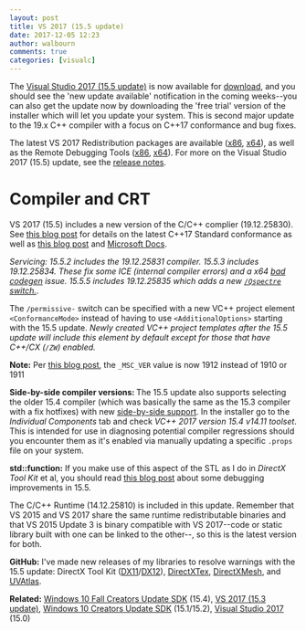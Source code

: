 ```yaml
---
layout: post
title: VS 2017 (15.5 update)
date: 2017-12-05 12:23
author: walbourn
comments: true
categories: [visualc]
---
```

The <a href="https://devblogs.microsoft.com/visualstudio/visual-studio-2017-version-15-5-visual-studio-for-mac-released/">Visual Studio 2017 (15.5 update)</a> is now available for <a href="https://www.visualstudio.com/downloads/">download</a>, and you should see the 'new update available' notification in the coming weeks--you can also get the update now by downloading the 'free trial' version of the installer which will let you update your system. This is second major update to the 19.x C++ compiler with a focus on C++17 conformance and bug fixes.
<!--more-->

The latest VS 2017 Redistribution packages are available (<a href="https://aka.ms/vs/15/release/VC_redist.x86.exe">x86</a>, <a href="https://aka.ms/vs/15/release/VC_redist.x64.exe">x64</a>), as well as the Remote Debugging Tools (<a href="https://aka.ms/vs/15/release/RemoteTools.x86ret.enu.exe">x86</a>, <a href="https://aka.ms/vs/15/release/RemoteTools.amd64ret.enu.exe">x64</a>). For more on the Visual Studio 2017 (15.5) update, see the <a href="https://www.visualstudio.com/en-us/news/releasenotes/vs2017-relnotes">release notes</a>.

<h1>Compiler and CRT</h1>

VS 2017 (15.5) includes a new version of the C/C++ complier (19.12.25830). See <a href="https://devblogs.microsoft.com/cppblog/msvc-conformance-improvements-in-visual-studio-2017-version-15-5/">this blog post</a> for details on the latest C++17 Standard conformance as well as <a href="https://devblogs.microsoft.com/cppblog/c17-progress-in-vs-2017-15-5-and-15-6/">this blog post</a> and <a href="https://docs.microsoft.com/en-us/cpp/cpp-conformance-improvements-2017">Microsoft Docs</a>.

<em>Servicing: 15.5.2 includes the 19.12.25831 compiler. 15.5.3 includes 19.12.25834. These fix some ICE (internal compiler errors) and a x64 <a href="https://developercommunity.visualstudio.com/content/problem/163751/vs2017-155-c-compiler-generates-incorrect-code.html">bad codegen</a> issue. 15.5.5 includes 19.12.25835 which adds a new <a href="https://devblogs.microsoft.com/cppblog/spectre-mitigations-in-msvc/"><code>/Qspectre</code> switch.</a></em>.

The <code>/permissive-</code> switch can be specified with a new VC++ project element ``<ConformanceMode>`` instead of having to use ``<AdditionalOptions>`` starting with the 15.5 update. <em>Newly created VC++ project templates after the 15.5 update will include this element by default except for those that have C++/CX (``/ZW``) enabled.</em>

<b>Note:</b> Per <a href="https://devblogs.microsoft.com/cppblog/visual-c-compiler-version/">this blog post</a>, the ``_MSC_VER`` value is now 1912 instead of 1910 or 1911

<strong>Side-by-side compiler versions: </strong>The 15.5 update also supports selecting the older 15.4 compiler (which was basically the same as the 15.3 compiler with a fix hotfixes) with new <a href="https://devblogs.microsoft.com/cppblog/side-by-side-minor-version-msvc-toolsets-in-visual-studio-2017/">side-by-side support</a>. In the installer go to the <em>Individual Components</em><span style="text-decoration: underline"></span> tab and check <em>VC++ 2017 version 15.4 v14.11 toolset</em>. This is intended for use in diagnosing potential compiler regressions should you encounter them as it's enabled via manually updating a specific <code>.props</code> file on your system.

<strong>std::function:</strong> If you make use of this aspect of the STL as I do in <em>DirectX Tool Kit</em> et al, you should read <a href="https://devblogs.microsoft.com/cppblog/improving-the-debugging-experience-for-stdfunction/">this blog post</a> about some debugging improvements in 15.5.

The C/C++ Runtime (14.12.25810) is included in this update. Remember that VS 2015 and VS 2017 share the same runtime redistributable binaries and that VS 2015 Update 3 is binary compatible with VS 2017--code or static library built with one can be linked to the other--, so this is the latest version for both.

<strong>GitHub:</strong> I've made new releases of my libraries to resolve warnings with the 15.5 update: DirectX Tool Kit (<a href="https://github.com/Microsoft/DirectXTK/releases">DX11</a>/<a href="https://github.com/Microsoft/DirectXTK12/releases">DX12</a>), <a href="https://github.com/Microsoft/DirectXTex/releases">DirectXTex</a>, <a href="https://github.com/Microsoft/DirectXMesh/releases">DirectXMesh</a>, and <a href="https://github.com/Microsoft/UVAtlas/releases">UVAtlas</a>.

<strong>Related:</strong> <a href="https://walbourn.github.io/windows-10-fall-creators-update-sdk/">Windows 10 Fall Creators Update SDK</a> (15.4), <a href="https://walbourn.github.io/visual-studio-2017-15-3-update/">VS 2017 (15.3 update)</a>, <a href="https://walbourn.github.io/windows-10-creators-update-sdk/">Windows 10 Creators Update SDK</a> (15.1/15.2), <a href="https://walbourn.github.io/visual-studio-2017/">Visual Studio 2017</a> (15.0)
